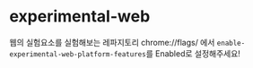 # experimental-web
웹의 실험요소를 실험해보는 레파지토리
chrome://flags/ 에서 `enable-experimental-web-platform-features`를 Enabled로 설정해주세요!
